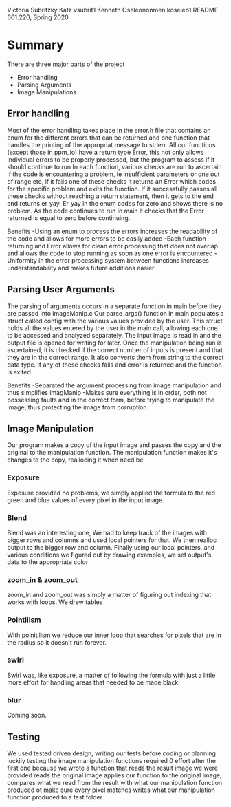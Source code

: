 Victoria Subritzky Katz vsubrit1
Kenneth Oseleononmen koseleo1 
README
601.220, Spring 2020


# Summary
There are three major parts of the project
- Error handling
- Parsing Arguments
- Image Manipulations 


## Error handling
Most of the error handling takes place in the error.h file that contains an enum for the different errors that can be returned and one function that handles the printing of the appropriat message to stderr.
All our functions (except those in ppm_io) have a return type Error, this not only allows individual errors to be properly processed, but the program to assess if it should continue to run
In each function, various checks are run to ascertain if the code is encountering a problem, ie insufficient parameters or one out of range etc, if it fails one of these checks it returns 
an Error which codes for the specific problem and exits the function. If it successfully passes all these checks without reaching a return statement, then it gets to the end and returns er_yay. Er_yay in the enum codes for zero and shows there is no problem. As the code continues to run in main it checks that the Error returned is equal to zero before continuing.

Benefits
        -Using an enum to process the errors increases the readability of the code and allows for more errors to be easily added
        -Each function returning and Error allows for clean error processing that does not overlap and allows the code to stop running as soon as one error is encountered
        -Uniformity in the error processing system between functions increases understandability and makes future additions easier

## Parsing User Arguments
The parsing of arguments occurs in a separate function in main before they are passed into imageManip.c 
Our parse_args() function in main populates a struct called config with the various values provided by the user. This struct holds all the values entered by the user in the main call, allowing each one to be accessed and analyzed separately. The input image is read in and the output file is opened for writing for later. Once the manipulation being run is ascertained, it is checked if the correct number of inputs is present and that they are in the correct range. It also converts them from string to the correct data type. If any of these checks fails and error is returned and the function is exited. 

Benefits 
	 -Separated the argument processing from image manipulation and thus simplifies imagManip 
	 -Makes sure everything is in order, both not possessing faults and in the correct form, before trying to manipulate the image, thus protecting the image from corruption 

## Image Manipulation
Our program makes a copy of the input image and passes the copy and the original to the manipulation function. 
The manipulation function makes it's changes to the copy, reallocing it when need be.

### Exposure
Exposure provided no problems, we simply applied the formula to the red green and blue values of every pixel in the input image.

### Blend
Blend was an interesting one, We had to keep track of the images with bigger rows and columns and used local pointers for that.
We then realloc output to the bigger row and column.
Finally using our local pointers, and various conditions we figured out by drawing examples, we set output's data to the appropriate color

### zoom_in & zoom_out
zoom_in and zoom_out was simply a matter of figuring out indexing that works with loops. We drew tables

### Pointilism
With poinitilism we reduce our inner loop that searches for pixels that are in the radius so it doesn't run forever.

### swirl
Swirl was, like exposure, a matter of following the formula with just a little more effort for handling areas that needed to be made black.

### blur 
Coming soon.


## Testing
We used tested driven design, writing our tests before coding or planning
luckily testing the image manipulation functions required 0 effort after the first one because we wrote a function that
reads the result image we were provided
reads the original image
applies our function to the original image,
compares what we read from the result with what our manipulation function produced ot make sure every pixel matches
writes what our manipulation function produced to a test folder

